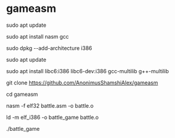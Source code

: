 # gameasm
<p>


sudo apt update

sudo apt install nasm gcc


sudo dpkg --add-architecture i386

sudo apt update

sudo apt install libc6:i386 libc6-dev:i386 gcc-multilib g++-multilib


git clone https://github.com/AnonimusShamshiAlex/gameasm

cd gameasm

nasm -f elf32 battle.asm -o battle.o

ld -m elf_i386 -o battle_game battle.o

./battle_game

</p>
